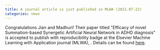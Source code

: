 ```yaml
---
title: A journal article is just published in MLWA (2021-07-22)
categories: news 
---
```


Congratulations Jian and Madhuri! Their paper titled "Efficacy of novel Summation-based Synergetic Artificial Neural Network in ADHD diagnosis" is accepted to publish with reproducibility badge at the Elsevier Machine Learning with Application journal (MLWA), . Details can be found [here](https://www.sciencedirect.com/science/article/pii/S2666827021000608).
